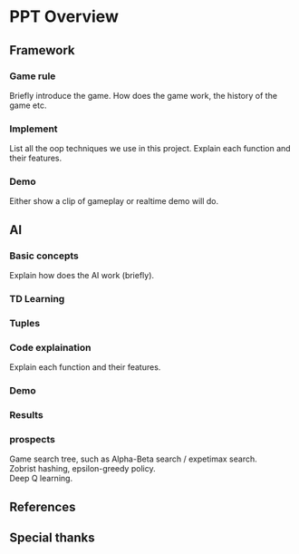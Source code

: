 # PPT Overview

## Framework

### Game rule

Briefly introduce the game. How does the game work, the history of the game etc.

### Implement

List all the oop techniques we use in this project. Explain each function and their features.

### Demo

Either show a clip of gameplay or realtime demo will do.

## AI

### Basic concepts

Explain how does the AI work (briefly).

### TD Learning

### Tuples

### Code explaination

Explain each function and their features.

### Demo

### Results

### prospects

Game search tree, such as Alpha-Beta search / expetimax search.  
Zobrist hashing, epsilon-greedy policy.  
Deep Q learning.  

## References

## Special thanks
